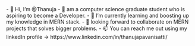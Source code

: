 <!--
### Hi there 👋


**Thanuja153/Thanuja153** is a ✨ _special_ ✨ repository because its `README.md` (this file) appears on your GitHub profile.

Here are some ideas to get you started:

- 🔭 I’m currently working on ...
- 🌱 I’m currently learning ...
- 👯 I’m looking to collaborate on ...
- 🤔 I’m looking for help with ...
- 💬 Ask me about ...
- 📫 How to reach me: ...
- 😄 Pronouns: ...
- ⚡ Fun fact: ...


 - <img src="https://giphy.com/embed/9qd5ApuJmQV6MjORYW" width="200"/> --!>

- 👋 Hi, I’m @Thanuja
- 👀 am a computer science graduate student who is aspiring to become a Developer.
- 🌱 I’m currently learning and boosting up my knowledge in MERN stack.
- 👯 looking forward to collaborate on MERN projects that solves bigger problems.
- 📫 You can reach me out using my linkedIn profile  -> https://www.linkedin.com/in/thanujapavanisatti/
